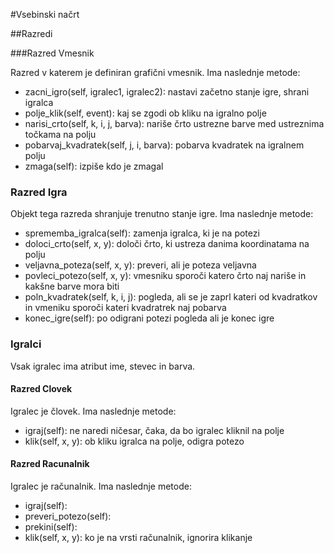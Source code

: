 #Vsebinski načrt

##Razredi

###Razred Vmesnik

Razred v katerem je definiran grafični vmesnik. Ima naslednje metode:
* zacni_igro(self, igralec1, igralec2): nastavi začetno stanje igre, shrani igralca
* polje_klik(self, event): kaj se zgodi ob kliku na igralno polje
* narisi_crto(self, k, i, j, barva): nariše črto ustrezne barve med ustreznima točkama na polju
* pobarvaj_kvadratek(self, j, i, barva): pobarva kvadratek na igralnem polju
* zmaga(self): izpiše kdo je zmagal

### Razred Igra

Objekt tega razreda shranjuje trenutno stanje igre. Ima naslednje metode:
* sprememba_igralca(self): zamenja igralca, ki je na potezi
* doloci_crto(self, x, y): določi črto, ki ustreza danima koordinatama na polju
* veljavna_poteza(self, x, y): preveri, ali je poteza veljavna
* povleci_potezo(self, x, y): vmesniku sporoči katero črto naj nariše in kakšne barve mora biti
* poln_kvadratek(self, k, i, j): pogleda, ali se je zaprl kateri od kvadratkov in vmeniku sporoči kateri kvadratrek naj pobarva
* konec_igre(self): po odigrani potezi pogleda ali je konec igre

### Igralci
Vsak igralec ima atribut ime, stevec in barva.

#### Razred Clovek
Igralec je človek. Ima naslednje metode:
* igraj(self): ne naredi ničesar, čaka, da bo igralec kliknil na polje
* klik(self, x, y): ob kliku igralca na polje, odigra potezo

#### Razred Racunalnik
Igralec je računalnik. Ima naslednje metode:
* igraj(self): 
* preveri_potezo(self):
* prekini(self):
* klik(self, x, y): ko je na vrsti računalnik, ignorira klikanje
